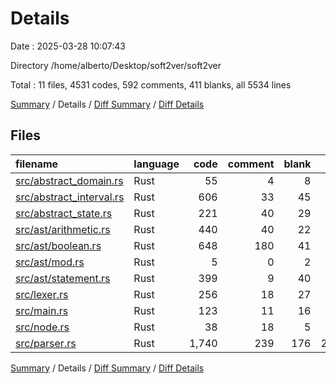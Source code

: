 # Details

Date : 2025-03-28 10:07:43

Directory /home/alberto/Desktop/soft2ver/soft2ver

Total : 11 files,  4531 codes, 592 comments, 411 blanks, all 5534 lines

[Summary](results.md) / Details / [Diff Summary](diff.md) / [Diff Details](diff-details.md)

## Files
| filename | language | code | comment | blank | total |
| :--- | :--- | ---: | ---: | ---: | ---: |
| [src/abstract\_domain.rs](/src/abstract_domain.rs) | Rust | 55 | 4 | 8 | 67 |
| [src/abstract\_interval.rs](/src/abstract_interval.rs) | Rust | 606 | 33 | 45 | 684 |
| [src/abstract\_state.rs](/src/abstract_state.rs) | Rust | 221 | 40 | 29 | 290 |
| [src/ast/arithmetic.rs](/src/ast/arithmetic.rs) | Rust | 440 | 40 | 22 | 502 |
| [src/ast/boolean.rs](/src/ast/boolean.rs) | Rust | 648 | 180 | 41 | 869 |
| [src/ast/mod.rs](/src/ast/mod.rs) | Rust | 5 | 0 | 2 | 7 |
| [src/ast/statement.rs](/src/ast/statement.rs) | Rust | 399 | 9 | 40 | 448 |
| [src/lexer.rs](/src/lexer.rs) | Rust | 256 | 18 | 27 | 301 |
| [src/main.rs](/src/main.rs) | Rust | 123 | 11 | 16 | 150 |
| [src/node.rs](/src/node.rs) | Rust | 38 | 18 | 5 | 61 |
| [src/parser.rs](/src/parser.rs) | Rust | 1,740 | 239 | 176 | 2,155 |

[Summary](results.md) / Details / [Diff Summary](diff.md) / [Diff Details](diff-details.md)